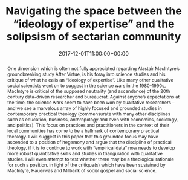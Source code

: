 ---
title: "Navigating the space between the “ideology of expertise” and the solipsism of sectarian community"
date: 2017-12-01T11:00:00+00:00
event: "Futures of Public Theology Conference"
event_url:
location: "University of Edinburgh"
address:
  street:
  city:
  region:
  postcode:
  country: United Kingdom
summary: "My contribution to a panel on the future of practical theology"
abstract: "One dimension which is often not fully appreciated regarding Alastair MacIntyre’s groundbreaking study After Virtue, is his foray into science studies and his critique of what he calls an “ideology of expertise”. Like many other qualitative social scientists went on to suggest in the science wars in the 1980-1990s, MacIntyre is critical of the supposed neutrality (and ascendance) of the 20th century data-driven researcher and bureaucrat. Against anyone’s expectations at the time, the science wars seem to have been won by qualitative researchers – and we see a marvelous array of highly focused and grounded studies in contemporary practical theology (commensurate with many other disciplines such as education, business, anthropology and even with economics, sociology, and politics). This focus on practices and practitioners in the context of their local communities has come to be a hallmark of contemporary practical theology. I will suggest in this paper that this grounded focus may have ascended to a position of hegemony and argue that the discipline of practical theology, if it is to continue to work with “empirical data” now needs to develop more robust quantitative skills and studies in triangulation with qualitative studies. I will even attempt to test whether there may be a theological rationale for such a position, in light of the critique(s) which have been sustained by MacIntyre, Hauerwas and Milbank of social gospel and social science."
authors: ["jeremy"]
url_slides:
---